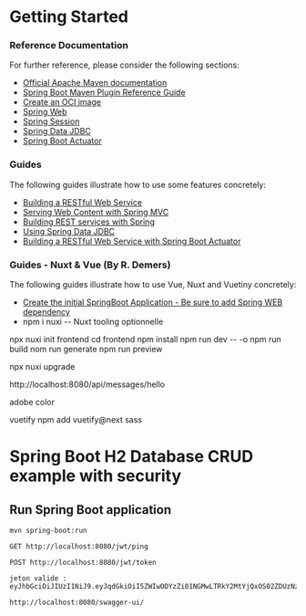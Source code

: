 # Getting Started

### Reference Documentation
For further reference, please consider the following sections:

* [Official Apache Maven documentation](https://maven.apache.org/guides/index.html)
* [Spring Boot Maven Plugin Reference Guide](https://docs.spring.io/spring-boot/docs/2.7.4/maven-plugin/reference/html/)
* [Create an OCI image](https://docs.spring.io/spring-boot/docs/2.7.4/maven-plugin/reference/html/#build-image)
* [Spring Web](https://docs.spring.io/spring-boot/docs/2.7.4/reference/htmlsingle/#web)
* [Spring Session](https://docs.spring.io/spring-session/reference/)
* [Spring Data JDBC](https://docs.spring.io/spring-boot/docs/2.7.4/reference/htmlsingle/#data.sql.jdbc)
* [Spring Boot Actuator](https://docs.spring.io/spring-boot/docs/2.7.4/reference/htmlsingle/#actuator)

### Guides
The following guides illustrate how to use some features concretely:

* [Building a RESTful Web Service](https://spring.io/guides/gs/rest-service/)
* [Serving Web Content with Spring MVC](https://spring.io/guides/gs/serving-web-content/)
* [Building REST services with Spring](https://spring.io/guides/tutorials/rest/)
* [Using Spring Data JDBC](https://github.com/spring-projects/spring-data-examples/tree/master/jdbc/basics)
* [Building a RESTful Web Service with Spring Boot Actuator](https://spring.io/guides/gs/actuator-service/)

### Guides - Nuxt & Vue (By R. Demers)
The following guides illustrate how to use Vue, Nuxt and Vuetiny concretely:
* [Create the initial SpringBoot Application - Be sure to add Spring WEB dependency](https://start.spring.io/)
* npm i nuxi -- Nuxt tooling optionnelle

npx nuxi init frontend
cd frontend
npm install
npm run dev -- -o
npm run build
nom run generate
npm run preview

npx nuxi upgrade

http://localhost:8080/api/messages/hello

adobe color

vuetify
npm add vuetify@next sass

# Spring Boot H2 Database CRUD example with security

## Run Spring Boot application
```
mvn spring-boot:run
```
```
GET http://localhost:8080/jwt/ping
```
```
POST http://localhost:8080/jwt/token
```

```
jeton valide : eyJhbGciOiJIUzI1NiJ9.eyJqdGkiOiI5ZWIwODYzZi01NGMwLTRkY2MtYjQxOS02ZDUzNzFmYjcyZmEiLCJzdWIiOiJqd3Rfcm9vdCIsImxxLnJvbGVzIjoiUk9MRV9TRUxFQ1QsUk9MRV9JTlNFUlQsUk9MRV9VUERBVEUsUk9MRV9ERUxFVEUiLCJpYXQiOjE2MzE2MzI4NDV9.toiK_g2cJDBhxidE3lKtHGMPQ7OnjUAz3VSIJkIGrfE
```
```
http://localhost:8080/swagger-ui/
```
